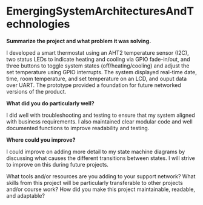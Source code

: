 # EmergingSystemArchitecturesAndTechnologies

**Summarize the project and what problem it was solving.**

I developed a smart thermostat using an AHT2 temperature sensor (I2C), two status LEDs to indicate heating and cooling via GPIO fade-in/out, and three buttons to toggle system states (off/heating/cooling) and adjust the set temperature using GPIO interrupts. The system displayed real-time date, time, room temperature, and set temperature on an LCD, and ouput data over UART. The prototype provided a foundation for future networked versions of the product.

**What did you do particularly well?**

I did well with troubleshooting and testing to ensure that my system aligned with business requirements. I also maintained clear modular code and well documented functions to improve readability and testing.

**Where could you improve?**

I could improve on adding more detail to my state machine diagrams by discussing what causes the different transitions between states. I will strive to improve on this during future projects.

What tools and/or resources are you adding to your support network?
What skills from this project will be particularly transferable to other projects and/or course work?
How did you make this project maintainable, readable, and adaptable?
